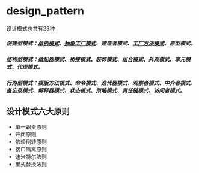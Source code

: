 # design_pattern
设计模式总共有23种
##### 创建型模式：[单例模式](https://github.com/fjnuwm/design_pattern/tree/master/singleton)、[抽象工厂模式](https://github.com/fjnuwm/design_pattern/tree/master/abstract-factory "抽象工厂模式")、建造者模式、[工厂方法模式](https://github.com/fjnuwm/design_pattern/tree/master/factory)、原型模式。
##### 结构型模式：适配器模式、桥接模式、装饰模式、组合模式、外观模式、享元模式、代理模式。
##### 行为型模式：模版方法模式、命令模式、迭代器模式、观察者模式、中介者模式、备忘录模式、解释器模式、状态模式、策略模式、责任链模式、访问者模式。

## 设计模式六大原则
- 单一职责原则
- 开闭原则
- 依赖倒转原则
- 接口隔离原则
- 迪米特尔法则
- 里式替换法则